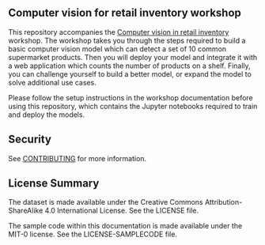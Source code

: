 ## Computer vision for retail inventory workshop

This repository accompanies the [Computer vision in retail inventory]() workshop. The workshop takes you through the steps required to build a basic computer vision model which can detect a set of 10 common supermarket products. Then you will deploy your model and integrate it with a web application which counts the number of products on a shelf. Finally, you can challenge yourself to build a better model, or expand the model to solve additional use cases. 

Please follow the setup instructions in the workshop documentation before using this repository, which contains the Jupyter notebooks required to train and deploy the models.

## Security

See [CONTRIBUTING](CONTRIBUTING.md#security-issue-notifications) for more information.

## License Summary

The dataset is made available under the Creative Commons Attribution-ShareAlike 4.0 International License. See the LICENSE file.

The sample code within this documentation is made available under the MIT-0 license. See the LICENSE-SAMPLECODE file.
